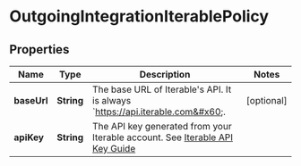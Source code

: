 

# OutgoingIntegrationIterablePolicy

## Properties

Name | Type | Description | Notes
------------ | ------------- | ------------- | -------------
**baseUrl** | **String** | The base URL of Iterable&#39;s API. It is always &#x60;https://api.iterable.com&#x60;. |  [optional]
**apiKey** | **String** | The API key generated from your Iterable account. See [Iterable API Key Guide](https://support.iterable.com/hc/en-us/articles/360043464871-API-Keys-) | 



